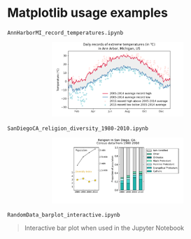 # Matplotlib usage examples

`AnnHarborMI_record_temperatures.ipynb`

<p align="center">
<img src="AnnHarborMI_record_temperatures.png" alt="drawing" width="300"/>
</p>

`SanDiegoCA_religion_diversity_1980-2010.ipynb`

<p align="center">
<img src="SanDiegoCA_religion_diversity_1980-2010.png" alt="drawing" width="300"/>
</p>

`RandomData_barplot_interactive.ipynb`
> Interactive bar plot when used in the Jupyter Notebook
